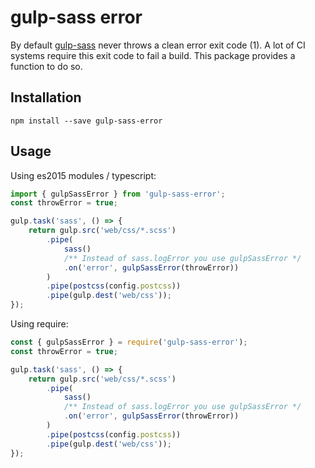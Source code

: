 # gulp-sass error
By default [gulp-sass](https://www.npmjs.com/package/gulp-sass) never throws a clean error exit code (1). A lot of CI systems require this exit code to fail a build. This package provides a function to do so.

## Installation
`npm install --save gulp-sass-error`

## Usage
Using es2015 modules / typescript:
```javascript
import { gulpSassError } from 'gulp-sass-error';
const throwError = true;

gulp.task('sass', () => {
    return gulp.src('web/css/*.scss')
        .pipe(
            sass()
            /** Instead of sass.logError you use gulpSassError */             
            .on('error', gulpSassError(throwError))
        )
        .pipe(postcss(config.postcss))
        .pipe(gulp.dest('web/css'));
});
```

Using require:
```javascript
const { gulpSassError } = require('gulp-sass-error');
const throwError = true;

gulp.task('sass', () => {
    return gulp.src('web/css/*.scss')
        .pipe(
            sass()
            /** Instead of sass.logError you use gulpSassError */             
            .on('error', gulpSassError(throwError))
        )
        .pipe(postcss(config.postcss))
        .pipe(gulp.dest('web/css'));
});
